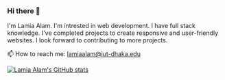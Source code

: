 ### Hi there 👋
I'm Lamia Alam. I'm intrested in web development. I have full stack knowledge. I've completed projects to create responsive and user-friendly websites. I look forward to contributing to more projects.

📫 How to reach me: lamiaalam@iut-dhaka.edu

[![Lamia Alam's GitHub stats](https://github-readme-stats.vercel.app/api?username=anuraghazra)](https://github.com/anuraghazra/github-readme-stats)
<!--
**turna62/turna62** is a ✨ _special_ ✨ repository because its `README.md` (this file) appears on your GitHub profile.

Here are some ideas to get you started:

- 🔭 I’m currently working on ...
- 🌱 I’m currently learning ...
- 👯 I’m looking to collaborate on ...
- 🤔 I’m looking for help with ...
- 💬 Ask me about ...
- 📫 How to reach me: ...
- 😄 Pronouns: ...
- ⚡ Fun fact: ...
-->
